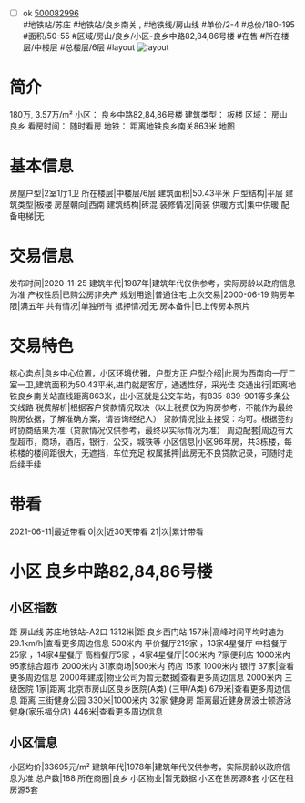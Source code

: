 - [ ] ok [500082996](https://bj.5i5j.com/ershoufang/500082996.html)  
 #地铁站/苏庄 #地铁站/良乡南关 ,  #地铁线/房山线
#单价/2-4 #总价/180-195 #面积/50-55   #区域/房山/良乡/小区-良乡中路82,84,86号楼 #在售 #所在楼层/中楼层 #总楼层/6层 #layout 
![layout](http://image2.5i5j.com//group1/M00/32/A1/CgqJMVznjduARgA5AAHDpEofc-U237.jpg_P5.jpg) 
# 简介 
 180万,  3.57万/m² 
小区： 良乡中路82,84,86号楼
建筑类型： 板楼
区域： 房山 良乡
看房时间： 随时看房
地铁： 距离地铁良乡南关863米 地图
# 基本信息 
 房屋户型|2室1厅1卫
所在楼层|中楼层/6层
建筑面积|50.43平米
户型结构|平层
建筑类型|板楼
房屋朝向|西南
建筑结构|砖混
装修情况|简装
供暖方式|集中供暖
配备电梯|无
# 交易信息 
 发布时间|2020-11-25
建筑年代|1987年|建筑年代仅供参考，实际房龄以政府信息为准
产权性质|已购公房非央产
规划用途|普通住宅
上次交易|2000-06-19
购房年限|满五年
共有情况|单独所有
抵押情况|无
房本备件|已上传房本照片
# 交易特色 
 核心卖点|良乡中心位置，小区环境优雅，户型方正
户型介绍|此房为西南向一厅二室一卫,建筑面积为50.43平米,进门就是客厅，通透性好，采光佳
交通出行|距离地铁良乡南关站直线距离863米，出小区就是公交车站，有835-839-901等多条公交线路
税费解析|根据客户贷款情况取决（以上税费仅为购房参考，不能作为最终购房依据，了解准确方案，请咨询经纪人）
贷款情况|业主接受：均可。根据签约时协商结果为准（贷款情况仅供参考，最终以实际情况为准）
周边配套|周边有大型超市，商场，酒店，银行，公交，城铁等
小区信息|小区96年房，共3栋楼，每栋楼的楼间距很大，无遮挡，车位充足
权属抵押|此房无不良贷款记录，可随时走后续手续
# 带看 
 2021-06-11|最近带看	 0|次|近30天带看	 21|次|累计带看
# 小区 良乡中路82,84,86号楼
## 小区指数 
 距 房山线 苏庄地铁站-A2口 1312米|距 良乡西门站 157米|高峰时间平均时速为29.1km/h|查看更多周边信息
500米内 平价餐厅219家 ，13家4星餐厅
中档餐厅25家 ，14家4星餐厅
高档餐厅5家 ，4家4星餐厅|500米内 7家便利店
1000米内 95家综合超市
2000米内 31家商场|500米内 药店 15家
1000米内 银行 37家|查看更多周边信息
2000年建成|物业公司为暂无数据|查看更多周边信息
2000米内 三级医院 1家|距离 北京市房山区良乡医院(A类) (三甲/A类) 679米|查看更多周边信息
距离 三街健身公园 330米|1000米内 32家 健身房
距离最近健身房波士顿游泳健身(家乐福分店) 446米|查看更多周边信息
## 小区信息 
 小区均价|33695元/m²
建筑年代|1978年|建筑年代仅供参考，实际房龄以政府信息为准
总户数|188
所在商圈|良乡
小区物业|暂无数据
小区在售房源8套
小区在租房源5套
